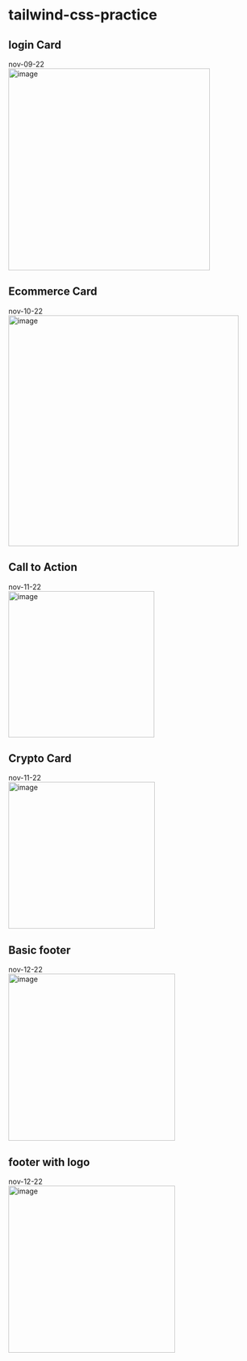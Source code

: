 # tailwind-css-practice

## login Card 
<div>nov-09-22</div>
<img width="399" alt="image" src="https://user-images.githubusercontent.com/66414385/201155844-53a09fe5-b8ed-4219-8b81-db55ed8d8439.png">

## Ecommerce Card
<div>nov-10-22</div>
<img width="456" alt="image" src="https://user-images.githubusercontent.com/66414385/201155136-e36d228c-301e-4ce5-89de-16cfe1fceb36.png">

## Call to Action
<div>nov-11-22</div>
<img width="289" alt="image" src="https://user-images.githubusercontent.com/66414385/201264543-9970fba5-39a7-41c1-99cb-8ce13b353613.png">


## Crypto Card
<div>nov-11-22</div>
<img width="290" alt="image" src="https://user-images.githubusercontent.com/66414385/201263686-533423b9-ec2f-43c2-9ccf-d0888d710b5f.png">

## Basic footer
<div>nov-12-22</div>
<img width="330" alt="image" src="https://user-images.githubusercontent.com/66414385/201456694-954b7340-58bc-401e-9968-52d075b348f3.png">


## footer with logo
<div>nov-12-22</div>
<img width="330" alt="image" src="https://user-images.githubusercontent.com/66414385/201456512-cd2830a0-abcc-427e-97a3-ffe7dccd6d72.png">
